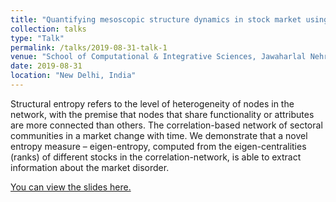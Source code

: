 ```yaml
---
title: "Quantifying mesoscopic structure dynamics in stock market using eigenvector centrality and Sectoral entropy"
collection: talks
type: "Talk"
permalink: /talks/2019-08-31-talk-1
venue: "School of Computational & Integrative Sciences, Jawaharlal Nehru University"
date: 2019-08-31
location: "New Delhi, India"
---
```

Structural entropy refers to the level of heterogeneity of nodes in the network, with the premise that nodes that share functionality or attributes are more connected than others. The correlation-based network of sectoral communities in a market change with time. We demonstrate that a novel entropy measure – eigen-entropy, computed from the eigen-centralities (ranks) of different stocks in the correlation-network, is able to extract information about the market disorder.

[You can view the slides here.](https://www.youtube.com/watch?v=dQw4w9WgXcQ)
